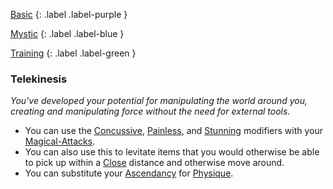 
[Basic](Game/Advancement-List?Basic=true)
{: .label .label-purple }

[Mystic](Game/Mystic)
{: .label .label-blue }

[Training](Game/Advancement-List?Training=true)
{: .label .label-green }
### Telekinesis
*You've developed your potential for manipulating the world around you, creating and manipulating force without the need for external tools.*
* You can use the [Concussive](Game/Core/Magical-Attacks#Concussive), [Painless](Game/Core/Magical-Attacks#Painless), and [Stunning](Game/Core/Magical-Attacks#Stunning) modifiers with your [Magical-Attacks](Game/Core/Magical-Attacks).
* You can also use this to levitate items that you would otherwise be able to pick up within a [Close](Game/Core/Movement#Close) distance and otherwise move around.
* You can substitute your [Ascendancy](Game/Core/Spirit#Ascendancy) for [Physique](Game/Core/Strength#Physique).
